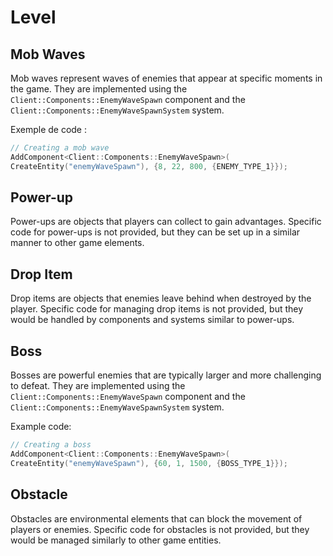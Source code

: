 # Level

## Mob Waves

Mob waves represent waves of enemies that appear at specific moments in the game. They are implemented using the `Client::Components::EnemyWaveSpawn` component and the  `Client::Components::EnemyWaveSpawnSystem` system.

Exemple de code :
```cpp
// Creating a mob wave
AddComponent<Client::Components::EnemyWaveSpawn>(
CreateEntity("enemyWaveSpawn"), {8, 22, 800, {ENEMY_TYPE_1}});
```

## Power-up
Power-ups are objects that players can collect to gain advantages. Specific code for power-ups is not provided, but they can be set up in a similar manner to other game elements.
## Drop Item
Drop items are objects that enemies leave behind when destroyed by the player. Specific code for managing drop items is not provided, but they would be handled by components and systems similar to power-ups.
## Boss
Bosses are powerful enemies that are typically larger and more challenging to defeat. They are implemented using the `Client::Components::EnemyWaveSpawn` component and the  `Client::Components::EnemyWaveSpawnSystem` system.

Example code:

```cpp
// Creating a boss
AddComponent<Client::Components::EnemyWaveSpawn>(
CreateEntity("enemyWaveSpawn"), {60, 1, 1500, {BOSS_TYPE_1}});
```

## Obstacle
Obstacles are environmental elements that can block the movement of players or enemies. Specific code for obstacles is not provided, but they would be managed similarly to other game entities.
